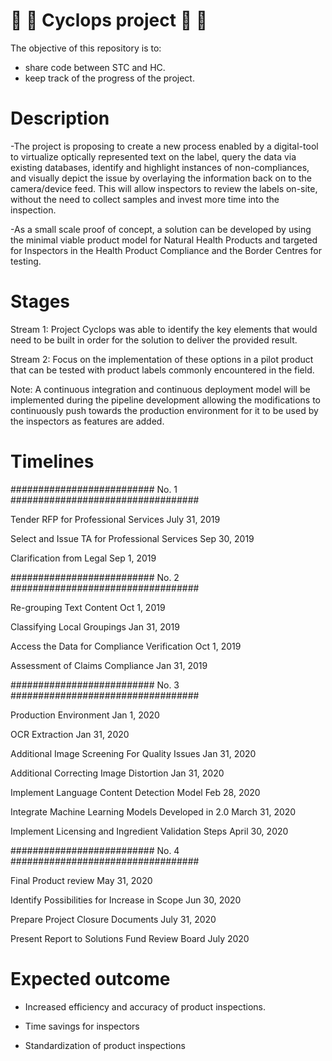 # :maple_leaf: :eyes: Cyclops project  :eyes: :maple_leaf:

The objective of this repository is to:
- share code between STC and HC.
- keep track of the progress of the project.

# Description 

-The project is proposing to create a new process enabled by a digital-tool to virtualize optically represented text on the label, query the data via existing databases, identify and highlight instances of non-compliances, and visually depict the issue by overlaying the information back on to the camera/device feed. This will allow inspectors to review the labels on-site, without the need to collect samples and invest more time into the inspection. 

-As a small scale proof of concept, a solution can be developed by using the minimal viable product model for Natural Health Products and targeted for Inspectors in the Health Product Compliance and the Border Centres for testing. 

# Stages

Stream 1: Project Cyclops was able to identify the key elements that would need to be built in order for the solution to deliver the provided result. 

Stream 2: Focus on the implementation of these options in a pilot product that can be tested with product labels commonly encountered in the field. 

Note: A continuous integration and continuous deployment model will be implemented during the pipeline development allowing the modifications to continuously push towards the production environment for it to be used by the inspectors as features are added.

# Timelines

########################## No. 1 ################################## 

Tender RFP for Professional Services                  July 31, 2019

Select and Issue TA for Professional Services         Sep 30, 2019

Clarification from Legal                              Sep 1, 2019


########################## No. 2 ################################## 

Re-grouping Text Content                              Oct 1, 2019

Classifying Local Groupings                           Jan 31, 2019

Access the Data for Compliance Verification           Oct 1, 2019

Assessment of Claims Compliance                       Jan 31, 2019


########################## No. 3 ################################## 

Production Environment                                Jan 1, 2020

OCR Extraction                                        Jan 31, 2020

Additional Image Screening For Quality Issues         Jan 31, 2020

Additional Correcting Image Distortion                Jan 31, 2020

Implement Language Content Detection Model            Feb 28, 2020

Integrate Machine Learning Models Developed in 2.0    March 31, 2020 

Implement Licensing and Ingredient Validation Steps   April 30, 2020


########################## No. 4 ################################## 

Final Product review                                  May 31, 2020

Identify Possibilities for Increase in Scope          Jun 30, 2020

Prepare Project Closure Documents                     July 31, 2020 

Present Report to Solutions Fund Review Board         July 2020



# Expected outcome

- Increased efficiency and accuracy of product inspections. 

- Time savings for inspectors

- Standardization of product inspections 

